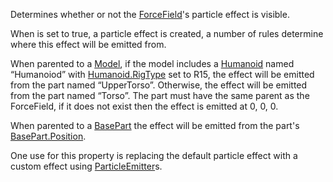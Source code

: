 Determines whether or not the [ForceField](https://developer.roblox.com/en-us/api-reference/class/ForceField)'s particle effect is visible.

When is set to true, a particle effect is created, a number of rules determine where this effect will be emitted from.

When parented to a [Model](https://developer.roblox.com/en-us/api-reference/class/Model), if the model includes a [Humanoid](https://developer.roblox.com/en-us/api-reference/class/Humanoid) named “Humanoiod” with [Humanoid.RigType](https://developer.roblox.com/en-us/api-reference/property/Humanoid/RigType) set to R15, the effect will be emitted from the part named “UpperTorso”. Otherwise, the effect will be emitted from the part named “Torso”. The part must have the same parent as the ForceField, if it does not exist then the effect is emitted at 0, 0, 0.

When parented to a [BasePart](https://developer.roblox.com/en-us/api-reference/class/BasePart) the effect will be emitted from the part's [BasePart.Position](https://developer.roblox.com/en-us/api-reference/property/BasePart/Position).

One use for this property is replacing the default particle effect with a custom effect using [ParticleEmitter](https://developer.roblox.com/en-us/api-reference/class/ParticleEmitter)s.